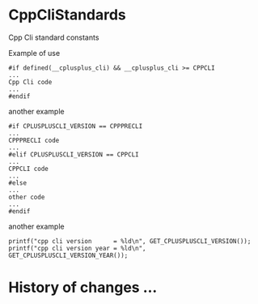 # CppCliStandards
Cpp Cli standard constants

Example of use

```
#if defined(__cplusplus_cli) && __cplusplus_cli >= CPPCLI
...
Cpp Cli code
...
#endif
```

another example

```
#if CPLUSPLUSCLI_VERSION == CPPPRECLI
...
CPPPRECLI code
...
#elif CPLUSPLUSCLI_VERSION == CPPCLI
...
CPPCLI code
...
#else
...
other code
...
#endif
```

another example

```
printf("cpp cli version      = %ld\n", GET_CPLUSPLUSCLI_VERSION());
printf("cpp cli version year = %ld\n", GET_CPLUSPLUSCLI_VERSION_YEAR());
```


# History of changes ...
